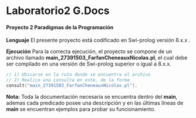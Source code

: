 # Laboratorio2 G.Docs

#### Proyecto 2 Paradigmas de la Programación

**Lenguaje**
El presente proyecto está codificado en Swi-prolog versión 8.x.x .

**Ejecución**
Para la correcta ejecución, el proyecto se compone de un archivo llamado **main_27391503_FarfanCheneauxNicolas.pl**, el cual debe ser compilado en una versión de Swi-prolog superior o igual a 8.x.x.

```cpp
// 1) Ubicarse en la ruta donde se encuentra el archivo
// 2) Realice una consulta en este, de la forma
consult("main_27391503_FarfanCheneauxNicolas.pl").
```

**Nota:** Toda la documentación necesaria se encuentra dentro del **main**, ademas cada predicado posee una descripción y en las últimas líneas de **main** se encuentran ejemplos para probar su funcionamiento.
